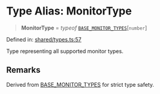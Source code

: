 # Type Alias: MonitorType

> **MonitorType** = *typeof* [`BASE_MONITOR_TYPES`](../variables/BASE_MONITOR_TYPES.md)\[`number`\]

Defined in: [shared/types.ts:57](https://github.com/Nick2bad4u/Uptime-Watcher/blob/main/shared/types.ts#L57)

Type representing all supported monitor types.

## Remarks

Derived from [BASE\_MONITOR\_TYPES](../variables/BASE_MONITOR_TYPES.md) for strict type safety.
